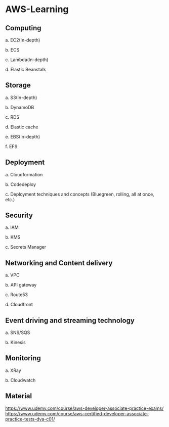 # AWS-Learning

## Computing
a. EC2(In-depth)

b. ECS

c. Lambda(In-depth)

d. Elastic Beanstalk

## Storage
a. S3(In-depth)

b. DynamoDB

c. RDS

d. Elastic cache

e. EBS(In-depth)

f. EFS

## Deployment
a. Cloudformation

b. Codedeploy

c. Deployment techniques and concepts (Bluegreen, rolling, all at once, etc.)

## Security
a. IAM

b. KMS

c. Secrets Manager

## Networking and Content delivery
a. VPC

b. API gateway

c. Route53

d. Cloudfront

## Event driving and streaming technology
a. SNS/SQS

b. Kinesis

## Monitoring
a. XRay

b. Cloudwatch

## Material

https://www.udemy.com/course/aws-developer-associate-practice-exams/ 
https://www.udemy.com/course/aws-certified-developer-associate-practice-tests-dva-c01/

